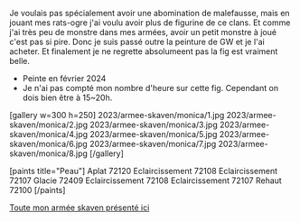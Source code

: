 
Je voulais pas spécialement avoir une abomination de malefausse, mais en jouant mes rats-ogre j'ai voulu avoir plus de figurine de ce clans.
Et comme j'ai très peu de monstre dans mes armées, avoir un petit monstre à joué c'est pas si pire. Donc je suis passé outre la peinture de GW et je l'ai acheter.
Et finalement je ne regrette absolumeent pas la fig est vraiment belle.

* Peinte en février 2024
* Je n'ai pas compté mon nombre d'heure sur cette fig. Cependant on dois bien être à 15~20h.

[gallery w=300 h=250]
2023/armee-skaven/monica/1.jpg
2023/armee-skaven/monica/2.jpg
2023/armee-skaven/monica/3.jpg
2023/armee-skaven/monica/4.jpg
2023/armee-skaven/monica/5.jpg
2023/armee-skaven/monica/6.jpg
2023/armee-skaven/monica/7.jpg
2023/armee-skaven/monica/8.jpg
[/gallery]

[paints title="Peau"]
Aplat	72120
Eclaircissement	72108
Eclaircissement	72107
Glacie	72409
Eclaircissement	72108
Eclaircissement	72107
Rehaut	72100
[/paints]

[Toute mon armée skaven présenté ici](2023/armee-skaven.html)

